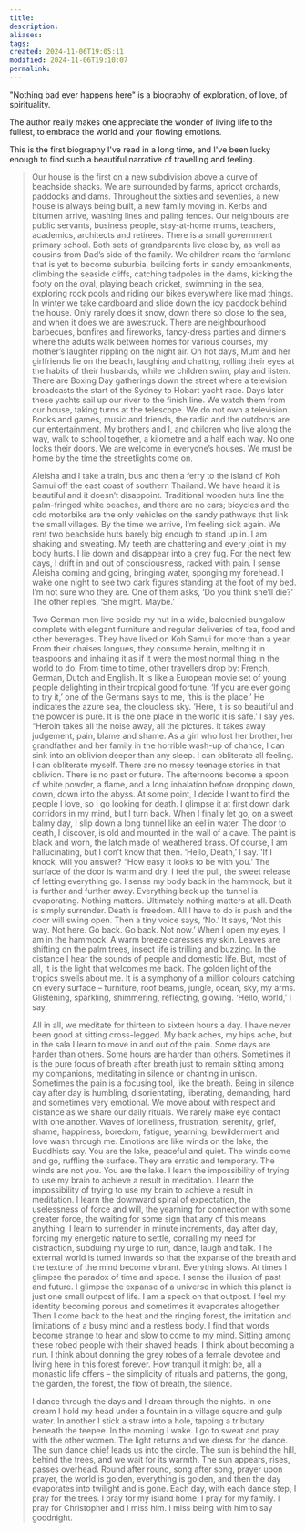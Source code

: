 ```yaml
---
title: 
description: 
aliases: 
tags: 
created: 2024-11-06T19:05:11
modified: 2024-11-06T19:10:07
permalink: 
---
```





"Nothing bad ever happens here" is a biography of exploration, of love, of spirituality.

The author really makes one appreciate the wonder of living life to the fullest, to embrace the world and your flowing emotions.

This is the first biography I've read in a long time, and I've been lucky enough to find such a beautiful narrative of travelling and feeling.


> Our house is the first on a new subdivision above a curve of beachside shacks. We are surrounded by farms, apricot orchards, paddocks and dams. Throughout the sixties and seventies, a new house is always being built, a new family moving in. Kerbs and bitumen arrive, washing lines and paling fences. Our neighbours are public servants, business people, stay-at-home mums, teachers, academics, architects and retirees. There is a small government primary school.
> Both sets of grandparents live close by, as well as cousins from Dad’s side of the family. We children roam the farmland that is yet to become suburbia, building forts in sandy embankments, climbing the seaside cliffs, catching tadpoles in the dams, kicking the footy on the oval, playing beach cricket, swimming in the sea, exploring rock pools and riding our bikes everywhere like mad things. In winter we take cardboard and slide down the icy paddock behind the house. Only rarely does it snow, down there so close to the sea, and when it does we are awestruck.
> There are neighbourhood barbecues, bonfires and fireworks, fancy-dress parties and dinners where the adults walk between homes for various courses, my mother’s laughter rippling on the night air. On hot days, Mum and her girlfriends lie on the beach, laughing and chatting, rolling their eyes at the habits of their husbands, while we children swim, play and listen. There are Boxing Day gatherings down the street where a television broadcasts the start of the Sydney to Hobart yacht race. Days later these yachts sail up our river to the finish line. We watch them from our house, taking turns at the telescope. We do not own a television. Books and games, music and friends, the radio and the outdoors are our entertainment.
> My brothers and I, and children who live along the way, walk to school together, a kilometre and a half each way. No one locks their doors. We are welcome in everyone’s houses. We must be home by the time the streetlights come on.
>
> Aleisha and I take a train, bus and then a ferry to the island of Koh Samui off the east coast of southern Thailand. We have heard it is beautiful and it doesn’t disappoint. Traditional wooden huts line the palm-fringed white beaches, and there are no cars; bicycles and the odd motorbike are the only vehicles on the sandy pathways that link the small villages.
> By the time we arrive, I’m feeling sick again. We rent two beachside huts barely big enough to stand up in. I am shaking and sweating. My teeth are chattering and every joint in my body hurts. I lie down and disappear into a grey fug.
> For the next few days, I drift in and out of consciousness, racked with pain. I sense Aleisha coming and going, bringing water, sponging my forehead. I wake one night to see two dark figures standing at the foot of my bed. I’m not sure who they are. One of them asks, ‘Do you think she’ll die?’
> The other replies, ‘She might. Maybe.’
>
> Two German men live beside my hut in a wide, balconied bungalow complete with elegant furniture and regular deliveries of tea, food and other beverages. They have lived on Koh Samui for more than a year. From their chaises longues, they consume heroin, melting it in teaspoons and inhaling it as if it were the most normal thing in the world to do. From time to time, other travellers drop by: French, German, Dutch and English. It is like a European movie set of young people delighting in their tropical good fortune.
> ‘If you are ever going to try it,’ one of the Germans says to me, ‘this is the place.’ He indicates the azure sea, the cloudless sky. ‘Here, it is so beautiful and the powder is pure. It is the one place in the world it is safe.’
> I say yes.
> “Heroin takes all the noise away, all the pictures. It takes away judgement, pain, blame and shame. As a girl who lost her brother, her grandfather and her family in the horrible wash-up of chance, I can sink into an oblivion deeper than any sleep. I can obliterate all feeling. I can obliterate myself. There are no messy teenage stories in that oblivion. There is no past or future.
> The afternoons become a spoon of white powder, a flame, and a long inhalation before dropping down, down, down into the abyss. At some point, I decide I want to find the people I love, so I go looking for death.
> I glimpse it at first down dark corridors in my mind, but I turn back. When I finally let go, on a sweet balmy day, I slip down a long tunnel like an eel in water. The door to death, I discover, is old and mounted in the wall of a cave. The paint is black and worn, the latch made of weathered brass. Of course, I am hallucinating, but I don’t know that then.
> ‘Hello, Death,’ I say. ‘If I knock, will you answer? “How easy it looks to be with you.’
> The surface of the door is warm and dry. I feel the pull, the sweet release of letting everything go. I sense my body back in the hammock, but it is further and further away. Everything back up the tunnel is evaporating. Nothing matters. Ultimately nothing matters at all. Death is simply surrender. Death is freedom. All I have to do is push and the door will swing open. Then a tiny voice says, ‘No.’ It says, ‘Not this way. Not here. Go back. Go back. Not now.’
> When I open my eyes, I am in the hammock. A warm breeze caresses my skin. Leaves are shifting on the palm trees, insect life is trilling and buzzing. In the distance I hear the sounds of people and domestic life. But, most of all, it is the light that welcomes me back. The golden light of the tropics swells about me. It is a symphony of a million colours catching on every surface – furniture, roof beams, jungle, ocean, sky, my arms. Glistening, sparkling, shimmering, reflecting, glowing.
> ‘Hello, world,’ I say.
>
> All in all, we meditate for thirteen to sixteen hours a day. I have never been good at sitting cross-legged. My back aches, my hips ache, but in the sala I learn to move in and out of the pain. Some days are harder than others. Some hours are harder than others. Sometimes it is the pure focus of breath after breath just to remain sitting among my companions, meditating in silence or chanting in unison. Sometimes the pain is a focusing tool, like the breath.
> Being in silence day after day is humbling, disorientating, liberating, demanding, hard and sometimes very emotional. We move about with respect and distance as we share our daily rituals. We rarely make eye contact with one another. Waves of loneliness, frustration, serenity, grief, shame, happiness, boredom, fatigue, yearning, bewilderment and love wash through me. Emotions are like winds on the lake, the Buddhists say. You are the lake, peaceful and quiet. The winds come and go, ruffling the surface. They are erratic and temporary. The winds are not you. You are the lake.
> I learn the impossibility of trying to use my brain to achieve a result in meditation. I learn the impossibility of trying to use my brain to achieve a result in meditation. I learn the downward spiral of expectation, the uselessness of force and will, the yearning for connection with some greater force, the waiting for some sign that any of this means anything. I learn to surrender in minute increments, day after day, forcing my energetic nature to settle, corralling my need for distraction, subduing my urge to run, dance, laugh and talk. The external world is turned inwards so that the expanse of the breath and the texture of the mind become vibrant. Everything slows.
> At times I glimpse the paradox of time and space. I sense the illusion of past and future. I glimpse the expanse of a universe in which this planet is just one small outpost of life. I am a speck on that outpost. I feel my identity becoming porous and sometimes it evaporates altogether. Then I come back to the heat and the ringing forest, the irritation and limitations of a busy mind and a restless body.
> I find that words become strange to hear and slow to come to my mind. Sitting among these robed people with their shaved heads, I think about becoming a nun. I think about donning the grey robes of a female devotee and living here in this forest forever. How tranquil it might be, all a monastic life offers – the simplicity of rituals and patterns, the gong, the garden, the forest, the flow of breath, the silence.
>
> I dance through the days and I dream through the nights. In one dream I hold my head under a fountain in a village square and gulp water. In another I stick a straw into a hole, tapping a tributary beneath the teepee. In the morning I wake. I go to sweat and pray with the other women. The light returns and we dress for the dance. The sun dance chief leads us into the circle. The sun is behind the hill, behind the trees, and we wait for its warmth. The sun appears, rises, passes overhead. Round after round, song after song, prayer upon prayer, the world is golden, everything is golden, and then the day evaporates into twilight and is gone.
> Each day, with each dance step, I pray for the trees. I pray for my island home. I pray for my family. I pray for Christopher and I miss him. I miss being with him to say goodnight.
